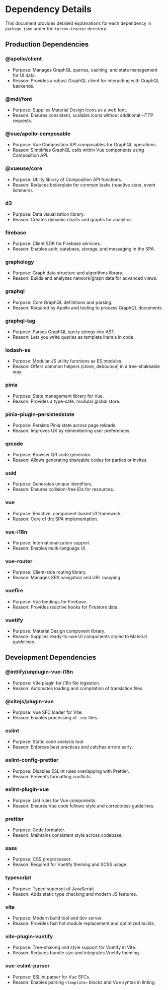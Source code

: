 # Dependency Details

This document provides detailed explanations for each dependency in `package.json` under the `tarkov-tracker` directory.

## Production Dependencies

### @apollo/client

- Purpose: Manages GraphQL queries, caching, and state management for UI data.
- Reason: Provides a robust GraphQL client for interacting with GraphQL backends.

### @mdi/font

- Purpose: Supplies Material Design Icons as a web font.
- Reason: Ensures consistent, scalable icons without additional HTTP requests.

### @vue/apollo-composable

- Purpose: Vue Composition API composables for GraphQL operations.
- Reason: Simplifies GraphQL calls within Vue components using Composition API.

### @vueuse/core

- Purpose: Utility library of Composition API functions.
- Reason: Reduces boilerplate for common tasks (reactive state, event listeners).

### d3

- Purpose: Data visualization library.
- Reason: Creates dynamic charts and graphs for analytics.

### firebase

- Purpose: Client SDK for Firebase services.
- Reason: Enables auth, database, storage, and messaging in the SPA.

### graphology

- Purpose: Graph data structure and algorithms library.
- Reason: Builds and analyzes network/graph data for advanced views.

### graphql

- Purpose: Core GraphQL definitions and parsing.
- Reason: Required by Apollo and tooling to process GraphQL documents.

### graphql-tag

- Purpose: Parses GraphQL query strings into AST.
- Reason: Lets you write queries as template literals in code.

### lodash-es

- Purpose: Modular JS utility functions as ES modules.
- Reason: Offers common helpers (clone, debounce) in a tree-shakeable way.

### pinia

- Purpose: State management library for Vue.
- Reason: Provides a type-safe, modular global store.

### pinia-plugin-persistedstate

- Purpose: Persists Pinia state across page reloads.
- Reason: Improves UX by remembering user preferences.

### qrcode

- Purpose: Browser QR code generator.
- Reason: Allows generating shareable codes for parties or invites.

### uuid

- Purpose: Generates unique identifiers.
- Reason: Ensures collision-free IDs for resources.

### vue

- Purpose: Reactive, component-based UI framework.
- Reason: Core of the SPA implementation.

### vue-i18n

- Purpose: Internationalization support.
- Reason: Enables multi-language UI.

### vue-router

- Purpose: Client-side routing library.
- Reason: Manages SPA navigation and URL mapping.

### vuefire

- Purpose: Vue bindings for Firebase.
- Reason: Provides reactive hooks for Firestore data.

### vuetify

- Purpose: Material Design component library.
- Reason: Supplies ready-to-use UI components styled to Material guidelines.

## Development Dependencies

### @intlify/unplugin-vue-i18n

- Purpose: Vite plugin for i18n file ingestion.
- Reason: Automates loading and compilation of translation files.

### @vitejs/plugin-vue

- Purpose: Vue SFC loader for Vite.
- Reason: Enables processing of `.vue` files.

### eslint

- Purpose: Static code analysis tool.
- Reason: Enforces best practices and catches errors early.

### eslint-config-prettier

- Purpose: Disables ESLint rules overlapping with Prettier.
- Reason: Prevents formatting conflicts.

### eslint-plugin-vue

- Purpose: Lint rules for Vue components.
- Reason: Ensures Vue code follows style and correctness guidelines.

### prettier

- Purpose: Code formatter.
- Reason: Maintains consistent style across codebase.

### sass

- Purpose: CSS preprocessor.
- Reason: Required for Vuetify theming and SCSS usage.

### typescript

- Purpose: Typed superset of JavaScript.
- Reason: Adds static type checking and modern JS features.

### vite

- Purpose: Modern build tool and dev server.
- Reason: Provides fast hot module replacement and optimized builds.

### vite-plugin-vuetify

- Purpose: Tree-shaking and style support for Vuetify in Vite.
- Reason: Reduces bundle size and integrates Vuetify theming.

### vue-eslint-parser

- Purpose: ESLint parser for Vue SFCs.
- Reason: Enables parsing `<template>` blocks and Vue syntax in linting.
